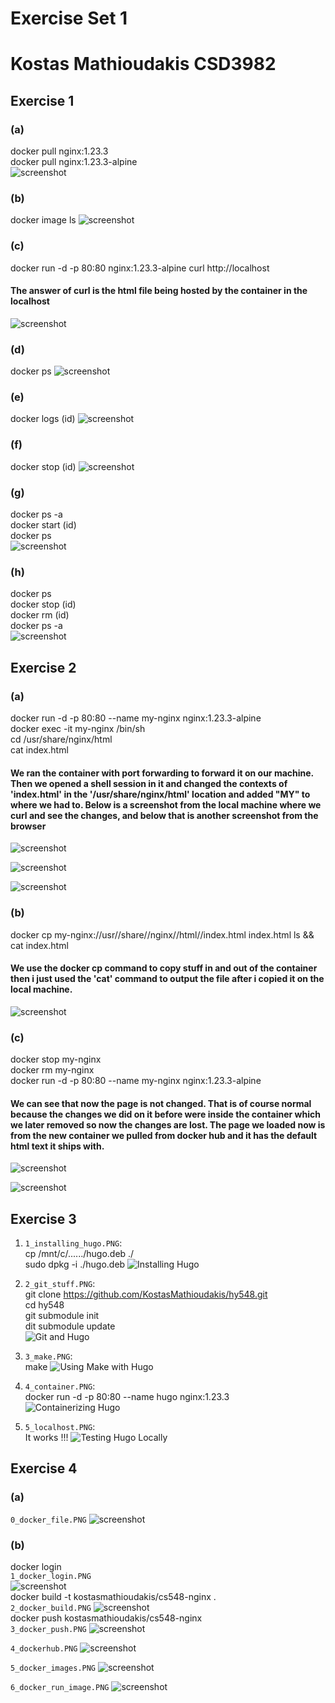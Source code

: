 # Exercise Set 1 #
# Kostas Mathioudakis CSD3982 #

## Exercise 1 ##
### (a) ### 
docker pull nginx:1.23.3  
docker pull nginx:1.23.3-alpine  
![screenshot](./1/a.PNG)

### (b) ###  
docker image ls
![screenshot](./1/b.PNG)

### (c) ### 
docker run -d -p 80:80 nginx:1.23.3-alpine
curl http://localhost
#### The answer of curl is the html file being hosted by the container in the localhost ####  
![screenshot](./1/c.PNG)

### (d) ###
docker ps
![screenshot](./1/d.PNG)

### (e) ###
docker logs (id)
![screenshot](./1/e.PNG)

### (f) ###
docker stop (id)
![screenshot](./1/f.PNG)

### (g) ###
docker ps -a  
docker start (id)  
docker ps  
![screenshot](./1/g.PNG)

### (h) ###
docker ps  
docker stop (id)  
docker rm (id)  
docker ps -a  
![screenshot](./1/h.PNG)

## Exercise 2 ##
### (a) ###  
docker run -d -p 80:80 --name my-nginx nginx:1.23.3-alpine  
docker exec -it my-nginx /bin/sh  
cd /usr/share/nginx/html  
cat index.html  
#### We ran the container with port forwarding to forward it on our machine. Then we opened a shell session in it and changed the contexts of 'index.html' in the '/usr/share/nginx/html' location and added "MY" to where we had to.  Below is a screenshot from the local machine where we curl and see the changes, and below that is another screenshot from the browser  ####
![screenshot](./2/a.PNG)


![screenshot](./2/a2.PNG)


![screenshot](./2/a3.PNG)

### (b) ###  
docker cp my-nginx://usr//share//nginx//html//index.html index.html
ls && cat index.html  
#### We use the docker cp command to copy stuff in and out of the container then i just used the 'cat' command to output the file after i copied it on the local machine. ####
![screenshot](./2/b.PNG)

### (c) ###
docker stop my-nginx  
docker rm my-nginx  
docker run -d -p 80:80 --name my-nginx nginx:1.23.3-alpine
#### We can see that now the page is not changed. That is of course normal because the changes we did on it before were inside the container which we later removed so now the changes are lost. The page we loaded now is from the new container we pulled from docker hub and it has the default html text it ships with. ####
![screenshot](./2/c1.PNG)


![screenshot](./2/c2.PNG)

## Exercise 3 ##
1. `1_installing_hugo.PNG`:   
cp /mnt/c/....../hugo.deb ./   
sudo dpkg -i ./hugo.deb 
![Installing Hugo](3/1_installing_hugo.PNG)

2. `2_git_stuff.PNG`:   
git clone https://github.com/KostasMathioudakis/hy548.git  
cd hy548  
git submodule init  
dit submodule update  
![Git and Hugo](3/2_git_stuff.PNG)

3. `3_make.PNG`:   
make
![Using Make with Hugo](3/3_make.PNG)

4. `4_container.PNG`:   
docker run -d -p 80:80 --name hugo nginx:1.23.3
![Containerizing Hugo](3/4_container.PNG)

5. `5_localhost.PNG`:   
It works !!!
![Testing Hugo Locally](3/5_localhost.PNG)

## Exercise 4 ##  
### (a) ###
`0_docker_file.PNG`
![screenshot](./4/0_docker_file.PNG)  

### (b) ###
docker login  
`1_docker_login.PNG`  
![screenshot](./4/1_docker_login.PNG)  
docker build -t kostasmathioudakis/cs548-nginx .  
`2_docker_build.PNG`
![screenshot](./4/2_docker_build.PNG)  
docker push kostasmathioudakis/cs548-nginx  
`3_docker_push.PNG`
![screenshot](./4/3_docker_push.PNG)

`4_dockerhub.PNG`
![screenshot](./4/4_dockerhub.PNG)

`5_docker_images.PNG`
![screenshot](./4/5_docker_images.PNG)

`6_docker_run_image.PNG`
![screenshot](./4/6_docker_run_image.PNG)
